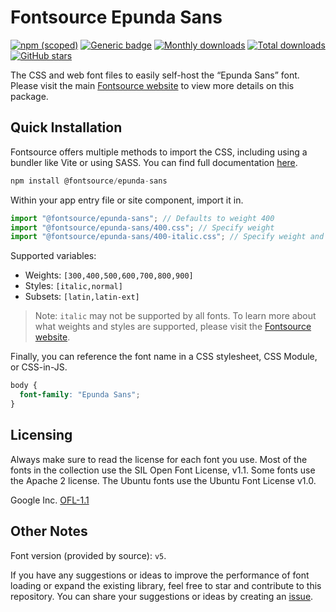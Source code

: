 # Fontsource Epunda Sans

[![npm (scoped)](https://img.shields.io/npm/v/@fontsource/epunda-sans?color=brightgreen)](https://www.npmjs.com/package/@fontsource/epunda-sans) [![Generic badge](https://img.shields.io/badge/fontsource-passing-brightgreen)](https://github.com/fontsource/fontsource) [![Monthly downloads](https://badgen.net/npm/dm/@fontsource/epunda-sans)](https://github.com/fontsource/fontsource) [![Total downloads](https://badgen.net/npm/dt/@fontsource/epunda-sans)](https://github.com/fontsource/fontsource) [![GitHub stars](https://img.shields.io/github/stars/fontsource/fontsource.svg?style=social&label=Star)](https://github.com/fontsource/fontsource/stargazers)

The CSS and web font files to easily self-host the “Epunda Sans” font. Please visit the main [Fontsource website](https://fontsource.org/fonts/epunda-sans) to view more details on this package.

## Quick Installation

Fontsource offers multiple methods to import the CSS, including using a bundler like Vite or using SASS. You can find full documentation [here](https://fontsource.org/docs/getting-started/introduction).

```javascript
npm install @fontsource/epunda-sans
```

Within your app entry file or site component, import it in.

```javascript
import "@fontsource/epunda-sans"; // Defaults to weight 400
import "@fontsource/epunda-sans/400.css"; // Specify weight
import "@fontsource/epunda-sans/400-italic.css"; // Specify weight and style
```

Supported variables:
- Weights: `[300,400,500,600,700,800,900]`
- Styles: `[italic,normal]`
- Subsets: `[latin,latin-ext]`

> Note: `italic` may not be supported by all fonts. To learn more about what weights and styles are supported, please visit the [Fontsource website](https://fontsource.org/fonts/epunda-sans).

Finally, you can reference the font name in a CSS stylesheet, CSS Module, or CSS-in-JS.

```css
body {
  font-family: "Epunda Sans";
}
```

## Licensing
Always make sure to read the license for each font you use. Most of the fonts in the collection use the SIL Open Font License, v1.1. Some fonts use the Apache 2 license. The Ubuntu fonts use the Ubuntu Font License v1.0.

Google Inc.
[OFL-1.1](http://scripts.sil.org/OFL)

## Other Notes
Font version (provided by source): `v5`.

If you have any suggestions or ideas to improve the performance of font loading or expand the existing library, feel free to star and contribute to this repository. You can share your suggestions or ideas by creating an [issue](https://github.com/fontsource/fontsource/issues).